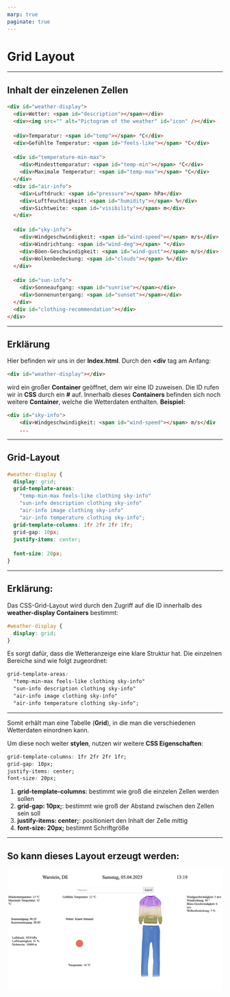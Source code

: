 ```yaml
---
marp: true
paginate: true
---
```

<!-- _class: invert -->

# Grid Layout <!-- fit -->

---

<!-- _class: invert -->

## Inhalt der einzelenen Zellen

```html
<div id="weather-display">
  <div>Wetter: <span id="description"></span></div>
  <div><img src="" alt="Pictogram of the weather" id="icon" /></div>

  <div>Temparatur: <span id="temp"></span> °C</div>
  <div>Gefühlte Temperatur: <span id="feels-like"></span> °C</div>

  <div id="temperature-min-max">
    <div>Mindesttemparatur: <span id="temp-min"></span> °C</div>
    <div>Maximale Temperatur: <span id="temp-max"></span> °C</div>
  </div>
  <div id="air-info">
    <div>Luftdruck: <span id="pressure"></span> hPa</div>
    <div>Luftfeuchtigkeit: <span id="humidity"></span> %</div>
    <div>Sichtweite: <span id="visibility"></span> m</div>
  </div>

  <div id="sky-info">
    <div>Windgeschwindigkeit: <span id="wind-speed"></span> m/s</div>
    <div>Windrichtung: <span id="wind-deg"></span> °</div>
    <div>Böen-Geschwindigkeit: <span id="wind-gust"></span> m/s</div>
    <div>Wolkenbedeckung: <span id="clouds"></span> %</div>
  </div>

  <div id="sun-info">
    <div>Sonneaufgang: <span id="sunrise"></span></div>
    <div>Sonnenuntergang: <span id="sunset"></span></div>
  </div>
  <div id="clothing-recommendation"></div>
</div>
```

---

## Erklärung

Hier befinden wir uns in der **Index.html**. Durch den **<div</div>** tag am Anfang:

```html
<div id="weather-display"></div>
```

wird ein großer **Container** geöffnet, dem wir eine ID zuweisen. Die ID rufen wir in **CSS** durch ein **#** auf.
Innerhalb dieses **Containers** befinden sich noch weitere **Container**, welche die Wetterdaten enthalten.
**Beispiel:**

```html
<div id="sky-info">
    <div>Windgeschwindigkeit: <span id="wind-speed"></span> m/s</div
    ...
```

---

<!-- _class: invert -->

## Grid-Layout

```css
#weather-display {
  display: grid;
  grid-template-areas:
    "temp-min-max feels-like clothing sky-info"
    "sun-info description clothing sky-info"
    "air-info image clothing sky-info"
    "air-info temperature clothing sky-info";
  grid-template-columns: 1fr 2fr 2fr 1fr;
  grid-gap: 10px;
  justify-items: center;

  font-size: 20px;
}
```

---

## Erklärung:

Das CSS-Grid-Layout wird durch den Zugriff auf die ID innerhalb des **weather-display Containers** bestimmt:

```css
#weather-display {
  display: grid;
}
```

Es sorgt dafür, dass die Wetteranzeige eine klare Struktur hat. Die einzelnen Bereiche sind wie folgt zugeordnet:

```css
grid-template-areas:
  "temp-min-max feels-like clothing sky-info"
  "sun-info description clothing sky-info"
  "air-info image clothing sky-info"
  "air-info temperature clothing sky-info";
```

---

Somit erhält man eine Tabelle (**Grid**), in die man die verschiedenen Wetterdaten einordnen kann.

Um diese noch weiter **stylen**, nutzen wir weitere **CSS Eigenschaften**:

```css
grid-template-columns: 1fr 2fr 2fr 1fr;
grid-gap: 10px;
justify-items: center;
font-size: 20px;
```

1. **grid-template-columns**: bestimmt wie groß die einzelen Zellen werden sollen
2. **grid-gap: 10px;**: bestimmt wie groß der Abstand zwischen den Zellen sein soll
3. **justify-items: center;**: positioniert den Inhalt der Zelle mittig
4. **font-size: 20px;** bestimmt Schriftgröße

---

<!-- _class: invert -->

## So kann dieses Layout erzeugt werden:

![Bild website](./img-presentation/Grid-layout.jpeg)
